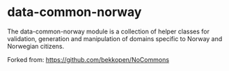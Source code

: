 # data-common-norway

The data-common-norway module is a collection of helper classes for validation, generation and manipulation of domains specific to Norway and Norwegian citizens.

Forked from: https://github.com/bekkopen/NoCommons
